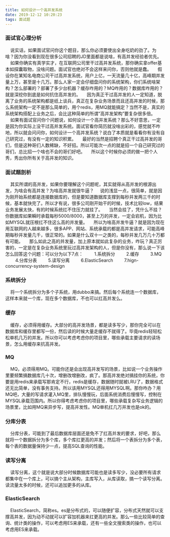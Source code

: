 ```yaml
---
title: 如何设计一个高并发系统
date: 2019-12-12 10:20:23
tags: 面试题
---
```

### 面试官心理分析 ###
&nbsp;&nbsp;&nbsp;&nbsp;说实话，如果面试官问你这个题目，那么你必须要使出全身吃奶的劲了。为啥？因为你没看到现在很多公司招聘的JD里面都是说啥，有高并发经验者优先。
&nbsp;&nbsp;&nbsp;&nbsp;如果你确实有真学实才，在互联网公司里干过高并发系统，那你确实拿offer基本如探囊取物，没啥问题。面试官也绝对不会这样来问你，否则他就是蠢。
&nbsp;&nbsp;&nbsp;&nbsp;假设你在某知名电商公司干过高并发系统，用户上亿，一天流量几十亿，高峰期并发量上万，甚至是十几万。那么人家一定会仔细盘问你的系统架构，你们系统啥架构？怎么部署的？部署了多少台机器？缓存咋用的？MQ咋用的？数据库咋用的？就是深挖你到底是如何抗住高并发的。
&nbsp;&nbsp;&nbsp;&nbsp;因为真正干过高并发的人一定知道，脱离了业务的系统架构都是纸上谈兵，真正在复杂业务场景而且还高并发的时候，那么系统架构一定不是那么简单的，用个redis，用MQ就能搞定？当然不是，真实的系统架构搭配上业务之后，会比这种简单的所谓“高并发架构”要复杂很多倍。
&nbsp;&nbsp;&nbsp;&nbsp;如果有面试官问你个问题说，如何设计一个高并发系统？那么不好意思，一定是因为你实际上没干过高并发系统。面试官看你简历就没啥出彩的，感觉就不咋地，所以就会问问你，如何设计一个高并发系统？说白了本质就是看看你有没有自己研究过，有没有一定的知识积累。
&nbsp;&nbsp;&nbsp;&nbsp;最好的当然是招聘个真正干过高并发的哥们，但是这种哥们人数稀缺，不好招。所以可能次一点的就是招一个自己研究过的哥们，总比招一个啥也不会的哥们好吧。
&nbsp;&nbsp;&nbsp;&nbsp;所以这个时候你必须的做一把个人秀，秀出你所有关于高并发的知识。
<!-- more -->
### 面试题剖析 ###
&nbsp;&nbsp;&nbsp;&nbsp;其实所谓的高并发，如果你要理解这个问题呢，其实就得从高并发的根源出发，为啥会有高并发？为啥高并发就很牛逼？
&nbsp;&nbsp;&nbsp;&nbsp;说的浅显一点，很简单，就是因为刚开始系统都是连接数据库的，但是要知道数据库支撑到每秒并发两三千的时候，基本就快完了。所以才有说，很多公司刚开始干的时候，技术比较low，结果业务发展太快，有的时候系统扛不住压力就挂了。
&nbsp;&nbsp;&nbsp;&nbsp;当然会挂了，凭什么不挂？你数据库如果瞬时承载每秒5000/8000，甚至上万的并发，一定会宕机，因为比如MYSQL就压根扛不住这么高的并发量。
&nbsp;&nbsp;&nbsp;&nbsp;所以为啥高并发牛逼？就是因为现在用互联网的人越来越多，很多APP、网站、系统承载的都是高并发请求，可能高峰期每秒并发量几千，很正常的。如果是什么双十一之类的，每秒并发几万几十万都有可能。
&nbsp;&nbsp;&nbsp;&nbsp;那么如此之高的并发量，加上原本就如此复杂的业务，咋玩？真正厉害的，一定是在复杂业务系统里玩过高并发架构的人，但是你没有，那么说一下该怎么回答这个问题：可以分为以下7点：
&nbsp;&nbsp;&nbsp;&nbsp;&nbsp;&nbsp;&nbsp;&nbsp;1.系统拆分
&nbsp;&nbsp;&nbsp;&nbsp;&nbsp;&nbsp;&nbsp;&nbsp;2.缓存
&nbsp;&nbsp;&nbsp;&nbsp;&nbsp;&nbsp;&nbsp;&nbsp;3.MQ
&nbsp;&nbsp;&nbsp;&nbsp;&nbsp;&nbsp;&nbsp;&nbsp;4.分库分表
&nbsp;&nbsp;&nbsp;&nbsp;&nbsp;&nbsp;&nbsp;&nbsp;5.读写分离
&nbsp;&nbsp;&nbsp;&nbsp;&nbsp;&nbsp;&nbsp;&nbsp;6.ElasticSearch
&nbsp;&nbsp;&nbsp;&nbsp;&nbsp;&nbsp;&nbsp;&nbsp;7.hign-concurrency-system-design
### 系统拆分 ###
&nbsp;&nbsp;&nbsp;&nbsp;将一个系统拆分为多个子系统，用dubbo来搞。然后每个系统连一个数据库，这样本来就一个库，现在多个数据库，不也可以扛高并发么。
### 缓存 ###
&nbsp;&nbsp;&nbsp;&nbsp;缓存，必须得用缓存。大部分的高并发场景，都是读多写少，那你完全可以在数据库和缓存里都写一份，然后读的时候大量走缓存不就得了。毕竟redis轻轻松松单机几万的并发。所以你可以考虑考虑你的项目里，哪些承载主要请求的读场景，怎么用缓存来抗高并发。
### MQ ###
&nbsp;&nbsp;&nbsp;&nbsp;MQ，必须得用MQ。可能你还是会出现高并发写的场景，比如说一个业务操作里要频繁搞数据库几十次，增删改增删改，疯了。那高并发绝对搞挂你的系统，你要是用redis来承载写那肯定不行，redis是缓存，数据随时就被LRU了，数据格式还无比简单，没有事务支持。所以该用MYSQL还得用MYSQL啊。那你咋办？用MQ吧，大量的写请求灌入MQ里，排队慢慢玩，后面系统消费后慢慢写，控制在MYSQL承载范围内。所以你得考虑考虑你的项目里，哪些承载复杂写业务逻辑的场景里，比如用MQ来异步写，提高并发性。MQ单机扛几万并发也是ok的。
### 分库分表 ###
&nbsp;&nbsp;&nbsp;&nbsp;分库分表，可能到了最后数据库层面还是免不了扛高并发的要求，好吧，那么就将一个数据拆分为多个库，多个库扛更高的并发；然后将一个表拆分为多个表，每个表的数据量保持少一点，提高SQL查询的性能。
### 读写分离 ###
&nbsp;&nbsp;&nbsp;&nbsp;读写分离，这个就是说大部分时候数据库可能也是读多写少，没必要所有请求都集中在一个库上，可以搞个主从架构，主库写入，从库读取，搞一个读写分离。读流量太多的时候，还可以追加更多的从库。
### ElasticSearch ###
&nbsp;&nbsp;&nbsp;&nbsp;ElasticSearch，简称es。es是分布式的，可以随便扩容，分布式天然就可以支撑高并发，因为动不动就可以扩容加机器来扛更高的并发。那么一些比较简单的查询、统计类的操作，可以考虑用ES来承载，还有一些全文搜索类的操作，也可以考虑用ES来承载。
